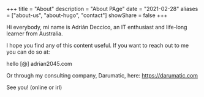 +++
title = "About"
description = "About PAge"
date = "2021-02-28"
aliases = ["about-us", "about-hugo", "contact"]
showShare = false
+++

Hi everybody, mi name is Adrián Deccico, an IT enthusiast and life-long learner from Australia.

I hope you find any of this content useful. If you want to reach out to me you can do so at:

hello [@] adrian2045.com

Or through my consulting company, Darumatic, here: https://darumatic.com

See you! (online or irl)

